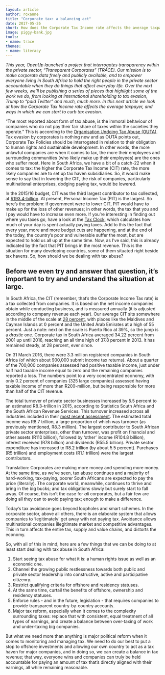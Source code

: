 ```yaml
---
layout: article
author: roxanne
title: "Corporate tax: a balancing act"
date: 2017-05-26
short: How does the Corporate Tax Income rate affects the average taxpayer and what are the ways in which we can start to curb tax evasion?
image: piggy-bank.jpg
tools:
- name: trace
themes:
- name: literacy
---
```

_This year, OpenUp launched a project that interrogates transparency within the private sector, “Transparent Corporates” (TRACE). Our mission is to make corporate data freely and publicly available, and to empower everyone living in South Africa to hold the right people in the private sector accountable when they do things that affect everyday life. Over the next few weeks, we’ll be publishing a series of pieces that highlight some of the work we do, from looking at international shareholding to tax evasion, Trump to “paid Twitter” and much, much more. In this next article we look at how the Corporate Tax Income rate affects the average taxpayer, and ways in which we can start to curb tax evasion._

“The most reported about form of tax abuse, is the immoral behaviour of companies who do not pay their fair share of taxes within the societies they operate.” This is according to the [Organisation Undoing Tax Abuse (OUTA)](https://www.outa.co.za/knowledge-center/understanding-tax-abuse/). Tax evasion by corporates is nothing new and as OUTA points out, Corporate Tax Policies should be interrogated in relation to their obligation to human rights and sustainable development. In other words, the more unlawful companies are when it comes to tax, the more their employees and surrounding communities (who likely make up their employees) are the ones who suffer most. Here in South Africa, we have a bit of a catch-22 when it comes to tax: the higher the Corporate Tax Income (CIT) rate, the more likely companies are to set up tax haven subsidiaries. So, it would make sense to say that in lowering the CIT, the risk of companies, particularly multinational enterprises, dodging paying tax, would be lowered. 

In the 2015/16 budget, CIT was the third largest contributor to tax collected, at [R193.4-billion](http://www.sars.gov.za/AllDocs/Documents/Tax%20Stats/Tax%20Stats%202016/Tax%20Stats%202016%20Highlights%20web.pdf). At present, Personal Income Tax (PIT) is the largest. So here’s the problem: if government were to lower CIT, PIT would have to make up for the loss of other revenues; in other words, the tax that you and I pay would have to increase even more. If you’re interesting in finding out where you taxes go, have a look at the [Tax Clock](http://code4sa.org/taxclock/), which calculates how much of your day is spent actually paying taxes. Add to this the fact that every year, more and more budget cuts are happening, and at the end of the today, the country’s poor and vulnerable suffer the most, but are expected to hold us all up at the same time. Now, as I’ve said, this is already indicated by the fact that PIT brings in the most revenue. This is the situation for many developing countries, some of them situated right beside tax havens. So, how should we be dealing with tax abuse? 

## Before we even try and answer that question, it’s important to try and understand the situation at large. 

In South Africa, the CIT (remember, that’s the Corporate Income Tax rate) is a tax collected from companies. It is based on the net income companies obtain while conducting business, and is measured annually (it is adjusted according to company revenue each year). Our average CIT sits somewhere in the middle of the scale at [28 percent](http://www.tradingeconomics.com/south-africa/corporate-tax-rate), with places like the Maldives and Cayman Islands at 0 percent and the United Arab Emirates at a high of 55 percent. Just a note: next on the scale is Puerto Rico at 39%, so the jump is a _drastic_ one. Corporate tax in South Africa averaged 34.22 percent from 2001 up until 2016, reaching an all time high of 37.8 percent in 2013. It has remained steady, at 28 percent, ever since. 

On 31 March 2016, there were 3.3 million registered companies in South Africa (of which about 900,000 submit income tax returns). About a quarter of the 700,000 companies assessed had positive taxable income, just under half had taxable income equal to zero and the remaining companies reported a loss. The numbers point to a very concentrated economy, with only 0.2 percent of companies (325 large companies) assessed having taxable income of more than R200-million, but being responsible for more than half of the CIT revenue. 

The total turnover of private sector businesses increased by 5.5 percent to an estimated R8.3-trillion in 2015, according to Statistics South Africa and the South African Revenue Services. This turnover increased across all industries included in their [most recent assessment](http://www.statssa.gov.za/?p=9165). The estimated total income was R8.7 trillion, a large proportion of which was turnover (as previously mentioned, R8.3 million). The largest contributor to South African private sector enterprises, other than turnover, was profit on financial and other assets (R110 billion), followed by ‘other’ income (R104.8 billion), interest received (R78 billion) and dividends (R55.5 billion). Private sector expenditure has increased to R8.2 trillion (by about 5.5 percent). Purchases (R5 trillion) and employment costs (R1.1 trillion) were the largest contributors. 

Translation: Corporates are making more money and spending more money. At the same time, as we’ve seen, tax abuse continues and a majority of hard-working, tax-paying, poorer South Africans are expected to pay the price (literally). The corporate world, meanwhile, continues to thrive and bring in the big bucks; and tax obligations slowly but surely start to fall away. Of course, this isn’t the case for _all_ corporates, but a fair few are doing all they can to avoid paying tax; enough to make a difference. 

Today’s tax avoidance goes beyond loopholes and smart schemes. In the corporate sector, above all others, there is an elaborate system that allows companies to ‘legitimately’ get away with not paying tax. Avoidance allows multinational companies illegitimate market and competitive advantages. This in turn affects the entire tax, supply and value chains, and distorts the economy. 

So, with all of this in mind, here are a few things that we can be doing to at least start dealing with tax abuse in South Africa: 

1. Start seeing tax abuse for what it is: a human rights issue as well as an economic one. 
2. Channel the growing public restlessness towards both public and private sector leadership into constructive, active and participative citizenry. 
3. Restrict qualifying criteria for offshore and residency statuses. 
4. At the same time, curtail the benefits of offshore, ownership and residency statuses.  
5. Enforce rules - and in the future, legislation - that requires companies to provide transparent country-by-country accounts. 
6. Major tax reform, especially when it comes to the complexity surrounding taxes: replace that with consistent, equal treatment of all types of earnings, and create a balance between over-taxing of work and under-taxing big companies. 

But what we need more than anything is major political reform when it comes to monitoring and managing tax. We need to do our best to put a stop to offshore investments and allowing our own country to act as a tax haven for major companies, and in doing so, we can create a balance in tax revenue; that way, everyone wins and companies can truly be held accountable for paying an amount of tax that’s directly aligned with their earnings, all while remaining reasonable. 
